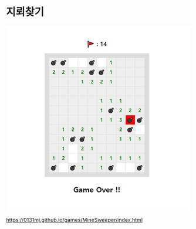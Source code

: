 # 지뢰찾기

![Image of MineSweeper](https://github.com/0131mj/games/blob/master/MineSweeper/screenshot.jpg)

https://0131mj.github.io/games/MineSweeper/index.html
